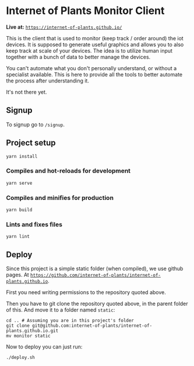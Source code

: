 # Internet of Plants Monitor Client

**Live at:** [`https://internet-of-plants.github.io/`](https://internet-of-plants.github.io/)

This is the client that is used to monitor (keep track / order around) the iot devices. It is supposed to generate useful graphics and allows you to also keep track at scale of your devices. The idea is to utilize human input together with a bunch of data to better manage the devices.

You can't automate what you don't personally understand, or without a specialist available. This is here to provide all the tools to better automate the process after understanding it.

It's not there yet.

## Signup

To signup go to `/signup`.

## Project setup
```
yarn install
```

### Compiles and hot-reloads for development
```
yarn serve
```

### Compiles and minifies for production
```
yarn build
```

### Lints and fixes files
```
yarn lint
```
## Deploy

Since this project is a simple static folder (when compiled), we use github pages. At [`https://github.com/internet-of-plants/internet-of-plants.github.io`](https://github.com/internet-of-plants/internet-of-plants.github.io).

First you need writing permissions to the repository quoted above.

Then you have to git clone the repository quoted above, in the parent folder of this. And move it to a folder named `static`:

```
cd .. # Assuming you are in this project's folder
git clone git@github.com:internet-of-plants/internet-of-plants.github.io.git
mv monitor static
```

Now to deploy you can just run:

`./deploy.sh`
